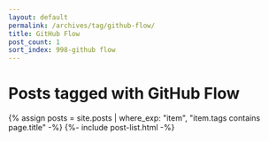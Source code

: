 ```yaml
---
layout: default
permalink: /archives/tag/github-flow/
title: GitHub Flow
post_count: 1
sort_index: 998-github flow
---
```

<h1 class="page-heading">Posts tagged with GitHub Flow</h1>
{% assign posts = site.posts | where_exp: "item", "item.tags contains page.title" -%}
{%- include post-list.html -%}
